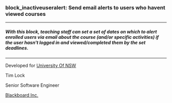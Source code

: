 ### block_inactiveuseralert: Send email alerts to users who havent viewed courses
-----------

##### With this block, teaching staff can set a set of dates on which to alert enrolled users via email about the course (and/or specific activities) if the user hasn't logged in and viewed/completed them by the set deadlines.
-----------

Developed for [University Of NSW](http://www.unsw.edu.au)

Tim Lock

Senior Software Engineer

[Blackboard Inc.](http://blackboard.com)
